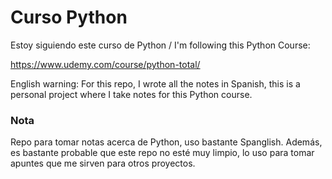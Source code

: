 # Curso Python

Estoy siguiendo este curso de Python / I'm following this Python Course:

https://www.udemy.com/course/python-total/

English warning: For this repo, I wrote all the notes in Spanish, this is a personal project where I take notes for this Python course.


### Nota
Repo para tomar notas acerca de Python, uso bastante Spanglish. Además, es bastante probable que este repo no esté muy limpio, lo uso para tomar apuntes que me sirven para otros proyectos.


